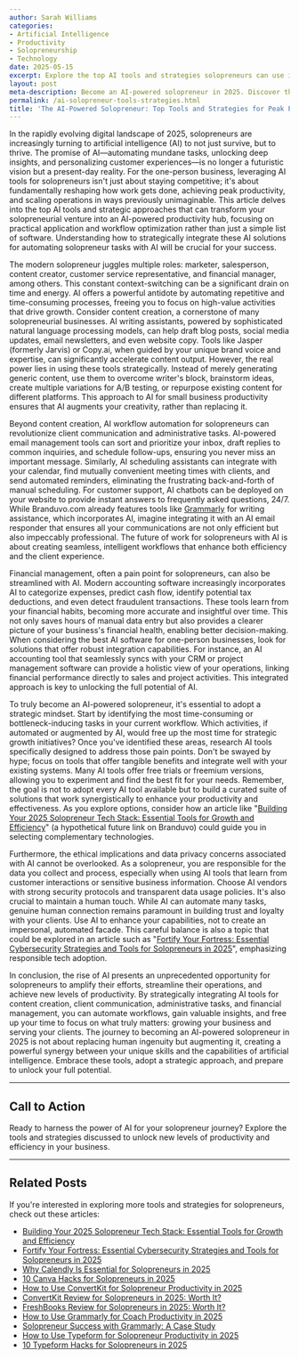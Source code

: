 ```yaml
---
author: Sarah Williams
categories:
- Artificial Intelligence
- Productivity
- Solopreneurship
- Technology
date: 2025-05-15
excerpt: Explore the top AI tools and strategies solopreneurs can use in 2025 to achieve peak productivity.
layout: post
meta-description: Become an AI-powered solopreneur in 2025. Discover the best tools and strategies to maximize productivity and efficiency.
permalink: /ai-solopreneur-tools-strategies.html
title: 'The AI-Powered Solopreneur: Top Tools and Strategies for Peak Productivity in 2025'
---
```


In the rapidly evolving digital landscape of 2025, solopreneurs are increasingly turning to artificial intelligence (AI) to not just survive, but to thrive. The promise of AI—automating mundane tasks, unlocking deep insights, and personalizing customer experiences—is no longer a futuristic vision but a present-day reality. For the one-person business, leveraging AI tools for solopreneurs isn't just about staying competitive; it's about fundamentally reshaping how work gets done, achieving peak productivity, and scaling operations in ways previously unimaginable. This article delves into the top AI tools and strategic approaches that can transform your solopreneurial venture into an AI-powered productivity hub, focusing on practical application and workflow optimization rather than just a simple list of software. Understanding how to strategically integrate these AI solutions for automating solopreneur tasks with AI will be crucial for your success.

The modern solopreneur juggles multiple roles: marketer, salesperson, content creator, customer service representative, and financial manager, among others. This constant context-switching can be a significant drain on time and energy. AI offers a powerful antidote by automating repetitive and time-consuming processes, freeing you to focus on high-value activities that drive growth. Consider content creation, a cornerstone of many solopreneurial businesses. AI writing assistants, powered by sophisticated natural language processing models, can help draft blog posts, social media updates, email newsletters, and even website copy. Tools like Jasper (formerly Jarvis) or Copy.ai, when guided by your unique brand voice and expertise, can significantly accelerate content output. However, the real power lies in using these tools strategically. Instead of merely generating generic content, use them to overcome writer's block, brainstorm ideas, create multiple variations for A/B testing, or repurpose existing content for different platforms. This approach to AI for small business productivity ensures that AI augments your creativity, rather than replacing it.

Beyond content creation, AI workflow automation for solopreneurs can revolutionize client communication and administrative tasks. AI-powered email management tools can sort and prioritize your inbox, draft replies to common inquiries, and schedule follow-ups, ensuring you never miss an important message. Similarly, AI scheduling assistants can integrate with your calendar, find mutually convenient meeting times with clients, and send automated reminders, eliminating the frustrating back-and-forth of manual scheduling. For customer support, AI chatbots can be deployed on your website to provide instant answers to frequently asked questions, 24/7. While Branduvo.com already features tools like [Grammarly](https://branduvo.com/products/grammarly) for writing assistance, which incorporates AI, imagine integrating it with an AI email responder that ensures all your communications are not only efficient but also impeccably professional. The future of work for solopreneurs with AI is about creating seamless, intelligent workflows that enhance both efficiency and the client experience.

Financial management, often a pain point for solopreneurs, can also be streamlined with AI. Modern accounting software increasingly incorporates AI to categorize expenses, predict cash flow, identify potential tax deductions, and even detect fraudulent transactions. These tools learn from your financial habits, becoming more accurate and insightful over time. This not only saves hours of manual data entry but also provides a clearer picture of your business's financial health, enabling better decision-making. When considering the best AI software for one-person businesses, look for solutions that offer robust integration capabilities. For instance, an AI accounting tool that seamlessly syncs with your CRM or project management software can provide a holistic view of your operations, linking financial performance directly to sales and project activities. This integrated approach is key to unlocking the full potential of AI.

To truly become an AI-powered solopreneur, it's essential to adopt a strategic mindset. Start by identifying the most time-consuming or bottleneck-inducing tasks in your current workflow. Which activities, if automated or augmented by AI, would free up the most time for strategic growth initiatives? Once you've identified these areas, research AI tools specifically designed to address those pain points. Don't be swayed by hype; focus on tools that offer tangible benefits and integrate well with your existing systems. Many AI tools offer free trials or freemium versions, allowing you to experiment and find the best fit for your needs. Remember, the goal is not to adopt every AI tool available but to build a curated suite of solutions that work synergistically to enhance your productivity and effectiveness. As you explore options, consider how an article like "[Building Your 2025 Solopreneur Tech Stack: Essential Tools for Growth and Efficiency](/solopreneur-tech-stack-tools.html/)" (a hypothetical future link on Branduvo) could guide you in selecting complementary technologies.

Furthermore, the ethical implications and data privacy concerns associated with AI cannot be overlooked. As a solopreneur, you are responsible for the data you collect and process, especially when using AI tools that learn from customer interactions or sensitive business information. Choose AI vendors with strong security protocols and transparent data usage policies. It's also crucial to maintain a human touch. While AI can automate many tasks, genuine human connection remains paramount in building trust and loyalty with your clients. Use AI to enhance your capabilities, not to create an impersonal, automated facade. This careful balance is also a topic that could be explored in an article such as "[Fortify Your Fortress: Essential Cybersecurity Strategies and Tools for Solopreneurs in 2025](/solopreneur-cybersecurity-tools.html/)", emphasizing responsible tech adoption.

In conclusion, the rise of AI presents an unprecedented opportunity for solopreneurs to amplify their efforts, streamline their operations, and achieve new levels of productivity. By strategically integrating AI tools for content creation, client communication, administrative tasks, and financial management, you can automate workflows, gain valuable insights, and free up your time to focus on what truly matters: growing your business and serving your clients. The journey to becoming an AI-powered solopreneur in 2025 is not about replacing human ingenuity but augmenting it, creating a powerful synergy between your unique skills and the capabilities of artificial intelligence. Embrace these tools, adopt a strategic approach, and prepare to unlock your full potential.

---

## Call to Action

Ready to harness the power of AI for your solopreneur journey? Explore the tools and strategies discussed to unlock new levels of productivity and efficiency in your business.

---

## Related Posts
If you're interested in exploring more tools and strategies for solopreneurs, check out these articles:
- [Building Your 2025 Solopreneur Tech Stack: Essential Tools for Growth and Efficiency](/solopreneur-tech-stack-tools.html/)
- [Fortify Your Fortress: Essential Cybersecurity Strategies and Tools for Solopreneurs in 2025](/solopreneur-cybersecurity-tools.html/)
- [Why Calendly Is Essential for Solopreneurs in 2025](/why-calendly-is-essential-for-solopreneurs-in-2025.html/)
- [10 Canva Hacks for Solopreneurs in 2025](/10-canva-hacks-for-solopreneurs-in-2025.html/)
- [How to Use ConvertKit for Solopreneur Productivity in 2025](/how-to-use-convertkit-for-solopreneur-productivity-in-2025.html/)
- [ConvertKit Review for Solopreneurs in 2025: Worth It?](/convertkit-review-for-solopreneurs-in-2025-worth-it.html/)
- [FreshBooks Review for Solopreneurs in 2025: Worth It?](/freshbooks-review-for-solopreneurs-in-2025-worth-it.html/)
- [How to Use Grammarly for Coach Productivity in 2025](/how-to-use-grammarly-for-coach-productivity-in-2025.html/)
- [Solopreneur Success with Grammarly: A Case Study](/solopreneur-success-with-grammarly-a-case-study.html/)
- [How to Use Typeform for Solopreneur Productivity in 2025](/how-to-use-typeform-for-solopreneur-productivity-in-2025.html/)
- [10 Typeform Hacks for Solopreneurs in 2025](/10-typeform-hacks-for-solopreneurs-in-2025.html/)
